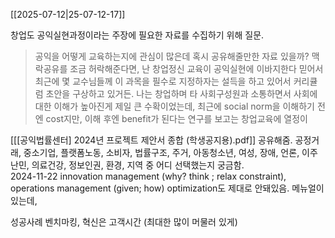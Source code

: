[[2025-07-12|25-07-12-17]]

창업도 공익실현과정이라는 주장에 필요한 자료를 수집하기 위해 질문.
> 공익을 어떻게 교육하는지에 관심이 많은데 혹시 공유해줄만한 자료 있을까? 맥락공유를 조금 허락해준다면, 난 창업정신 교육이 공익실현에 이바지한다 믿어서 최근에 몇 교수님들께 이 과목을 필수로 지정하자는 설득을 하고 있어서 커리큘럼 초안을 구상하고 있거든. 나는 창업하며 타 사회구성원과 소통하면서 사회에 대한 이해가 높아진게 제일 큰 수확이었는데, 최근에 social norm을 이해하기 전엔 cost지만, 이해 후엔 benefit가 된다는 연구를 보고는 창업교육에 열정이

[[[공익법률센터] 2024년 프로젝트 제안서 종합 (학생공지용).pdf]] 공유해줌. 공정거래, 중소기업, 플랫폼노동, 소비자, 법률구조, 주거, 아동청소년, 여성, 장애, 언론, 이주난민, 의료건강, 정보인권, 환경, 지역 중 어디 선택했는지 궁금함.  
2024-11-22
innovation management (why? think ; relax constraint), operations management (given; how)
optimization도 제대로 안돼있음. 메뉴얼이 있는데, 

성공사례 벤치마킹, 혁신은 고객시간 (최대한 많이 머물러 있게)
